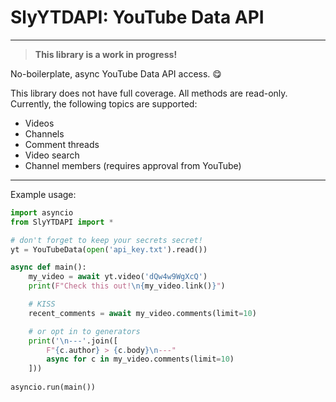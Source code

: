 # SlyYTDAPI: YouTube Data API

---

> **This library is a work in progress!**

No-boilerplate, async YouTube Data API access. 😋

<!-- ```py
pip install slyytdapi
``` -->

This library does not have full coverage.
All methods are read-only.
Currently, the following topics are supported:

* Videos
* Channels
* Comment threads
* Video search
* Channel members (requires approval from YouTube)

---

Example usage:

```py
import asyncio
from SlyYTDAPI import *

# don't forget to keep your secrets secret!
yt = YouTubeData(open('api_key.txt').read())

async def main():
    my_video = await yt.video('dQw4w9WgXcQ')
    print(F"Check this out!\n{my_video.link()}")

    # KISS
    recent_comments = await my_video.comments(limit=10)

    # or opt in to generators
    print('\n---'.join([
        F"{c.author} > {c.body}\n---"
        async for c in my_video.comments(limit=10)
    ]))
    
asyncio.run(main())
```
